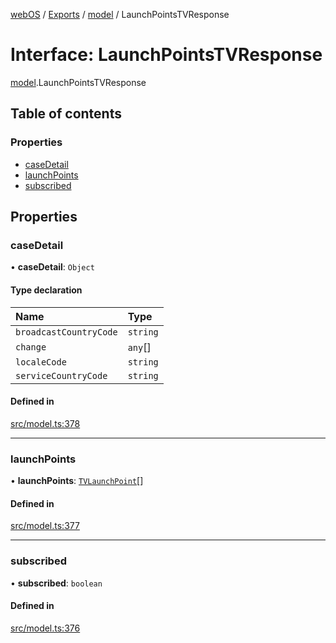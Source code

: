 [webOS](../README.md) / [Exports](../modules.md) / [model](../modules/model.md) / LaunchPointsTVResponse

# Interface: LaunchPointsTVResponse

[model](../modules/model.md).LaunchPointsTVResponse

## Table of contents

### Properties

- [caseDetail](model.LaunchPointsTVResponse.md#casedetail)
- [launchPoints](model.LaunchPointsTVResponse.md#launchpoints)
- [subscribed](model.LaunchPointsTVResponse.md#subscribed)

## Properties

### caseDetail

• **caseDetail**: `Object`

#### Type declaration

| Name | Type |
| :------ | :------ |
| `broadcastCountryCode` | `string` |
| `change` | `any`[] |
| `localeCode` | `string` |
| `serviceCountryCode` | `string` |

#### Defined in

[src/model.ts:378](https://github.com/Dabolus/webos-tv/blob/a44bbc5/src/model.ts#L378)

___

### launchPoints

• **launchPoints**: [`TVLaunchPoint`](model.TVLaunchPoint.md)[]

#### Defined in

[src/model.ts:377](https://github.com/Dabolus/webos-tv/blob/a44bbc5/src/model.ts#L377)

___

### subscribed

• **subscribed**: `boolean`

#### Defined in

[src/model.ts:376](https://github.com/Dabolus/webos-tv/blob/a44bbc5/src/model.ts#L376)

